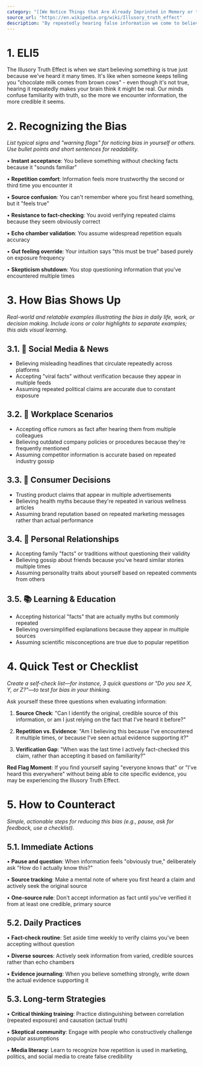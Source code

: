 ```yaml
---
category: "[[We Notice Things that Are Already Imprinted in Memory or that Are Repeated Often]]"
source_url: "https://en.wikipedia.org/wiki/Illusory_truth_effect"
description: "By repeatedly hearing false information we come to believe it is the truth."
---
```


# 1. ELI5

The Illusory Truth Effect is when we start believing something is true just because we've heard it many times. It's like when someone keeps telling you "chocolate milk comes from brown cows" - even though it's not true, hearing it repeatedly makes your brain think it might be real. Our minds confuse familiarity with truth, so the more we encounter information, the more credible it seems.

# 2. Recognizing the Bias

*List typical signs and "warning flags" for noticing bias in yourself or others. Use bullet points and short sentences for readability.*

• **Instant acceptance**: You believe something without checking facts because it "sounds familiar"

• **Repetition comfort**: Information feels more trustworthy the second or third time you encounter it

• **Source confusion**: You can't remember where you first heard something, but it "feels true"

• **Resistance to fact-checking**: You avoid verifying repeated claims because they seem obviously correct

• **Echo chamber validation**: You assume widespread repetition equals accuracy

• **Gut feeling override**: Your intuition says "this must be true" based purely on exposure frequency

• **Skepticism shutdown**: You stop questioning information that you've encountered multiple times

# 3. How Bias Shows Up

*Real-world and relatable examples illustrating the bias in daily life, work, or decision making. Include icons or color highlights to separate examples; this aids visual learning.*

## 3.1. 📱 **Social Media & News**

- Believing misleading headlines that circulate repeatedly across platforms
- Accepting "viral facts" without verification because they appear in multiple feeds
- Assuming repeated political claims are accurate due to constant exposure

## 3.2. 🏢 **Workplace Scenarios**

- Accepting office rumors as fact after hearing them from multiple colleagues
- Believing outdated company policies or procedures because they're frequently mentioned
- Assuming competitor information is accurate based on repeated industry gossip

## 3.3. 🛒 **Consumer Decisions**

- Trusting product claims that appear in multiple advertisements
- Believing health myths because they're repeated in various wellness articles
- Assuming brand reputation based on repeated marketing messages rather than actual performance

## 3.4. 💬 **Personal Relationships**

- Accepting family "facts" or traditions without questioning their validity
- Believing gossip about friends because you've heard similar stories multiple times
- Assuming personality traits about yourself based on repeated comments from others

## 3.5. 📚 **Learning & Education**

- Accepting historical "facts" that are actually myths but commonly repeated
- Believing oversimplified explanations because they appear in multiple sources
- Assuming scientific misconceptions are true due to popular repetition

# 4. Quick Test or Checklist

*Create a self-check list—for instance, 3 quick questions or "Do you see X, Y, or Z?"—to test for bias in your thinking.*

Ask yourself these three questions when evaluating information:

1. **Source Check**: "Can I identify the original, credible source of this information, or am I just relying on the fact that I've heard it before?"

2. **Repetition vs. Evidence**: "Am I believing this because I've encountered it multiple times, or because I've seen actual evidence supporting it?"

3. **Verification Gap**: "When was the last time I actively fact-checked this claim, rather than accepting it based on familiarity?"

**Red Flag Moment**: If you find yourself saying "everyone knows that" or "I've heard this everywhere" without being able to cite specific evidence, you may be experiencing the Illusory Truth Effect.

# 5. How to Counteract

*Simple, actionable steps for reducing this bias (e.g., pause, ask for feedback, use a checklist).*

## 5.1. **Immediate Actions**

• **Pause and question**: When information feels "obviously true," deliberately ask "How do I actually know this?"

• **Source tracking**: Make a mental note of where you first heard a claim and actively seek the original source

• **One-source rule**: Don't accept information as fact until you've verified it from at least one credible, primary source

## 5.2. **Daily Practices**

• **Fact-check routine**: Set aside time weekly to verify claims you've been accepting without question

• **Diverse sources**: Actively seek information from varied, credible sources rather than echo chambers

• **Evidence journaling**: When you believe something strongly, write down the actual evidence supporting it

## 5.3. **Long-term Strategies**

• **Critical thinking training**: Practice distinguishing between correlation (repeated exposure) and causation (actual truth)

• **Skeptical community**: Engage with people who constructively challenge popular assumptions

• **Media literacy**: Learn to recognize how repetition is used in marketing, politics, and social media to create false credibility